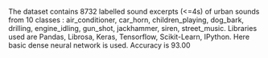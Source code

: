 The dataset contains 8732 labelled sound excerpts (<=4s) of urban sounds from 10 classes : air_conditioner, car_horn, children_playing, dog_bark, drilling, engine_idling, gun_shot, jackhammer, siren, street_music. Libraries used are Pandas, Librosa, Keras, Tensorflow, Scikit-Learn, IPython. Here basic dense neural network is used.  Accuracy is 93.00
